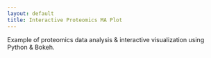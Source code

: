 ```yaml
--- 
layout: default
title: Interactive Proteomics MA Plot
---
```


Example of proteomics data analysis & interactive visualization using Python & Bokeh.
